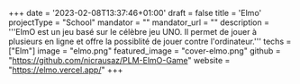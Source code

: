 +++
date = '2023-02-08T13:37:46+01:00'
draft = false
title = 'Elmo'
projectType = "School"
mandator = ""
mandator_url = ""
description = '''ElmO est un jeu basé sur le célèbre jeu UNO. Il permet de jouer à plusieurs en ligne et offre la possiblité de jouer contre l'ordinateur.'''
techs = ["Elm"]
image = "elmo.png" 
featured_image = "cover-elmo.png"
github = "https://github.com/nicrausaz/PLM-ElmO-Game"
website = "https://elmo.vercel.app/"
+++
